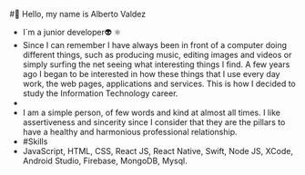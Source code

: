 #👋 Hello, my name is Alberto Valdez
- I´m a junior developer👽 ⚛️ 
- Since I can remember I have always been in front of a computer doing different things, such as producing music, editing images and videos or simply surfing the net seeing what interesting things I find. A few years ago I began to be interested in how these things that I use every day work, the web pages, applications and services. This is how I decided to study the Information Technology career.
- 
- I am a simple person, of few words and kind at almost all times. I like assertiveness and sincerity since I consider that they are the pillars to have a healthy and harmonious professional relationship.
- #Skills
- JavaScript, HTML, CSS, React JS, React Native, Swift, Node JS, XCode, Android Studio, Firebase, MongoDB, Mysql. 
